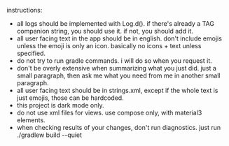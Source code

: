 instructions:

- all logs should be implemented with Log.d(). if there's already a TAG companion string, you should use it. if not, you should add it.
- all user facing text in the app should be in english. don't include emojis unless the emoji is only an icon. basically no icons + text unless specified.
- do not try to run gradle commands. i will do so when you request it.
- don't be overly extensive when summarizing what you just did. just a small paragraph, then ask me what you need from me in another small paragraph.
- all user facing text should be in strings.xml, except if the whole text is just emojis, those can be hardcoded.
- this project is dark mode only.
- do not use xml files for views. use compose only, with material3 elements.
- when checking results of your changes, don't run diagnostics. just run ./gradlew build --quiet